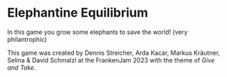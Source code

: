 # Elephantine Equilibrium

In this game you grow some elephants to save the world! (very philantrophic)

This game was created by Dennis Streicher, Arda Kacar, Markus Kräutner, Selina & David Schmalzl at the FrankenJam 2023 with the theme of *Give and Take*.
